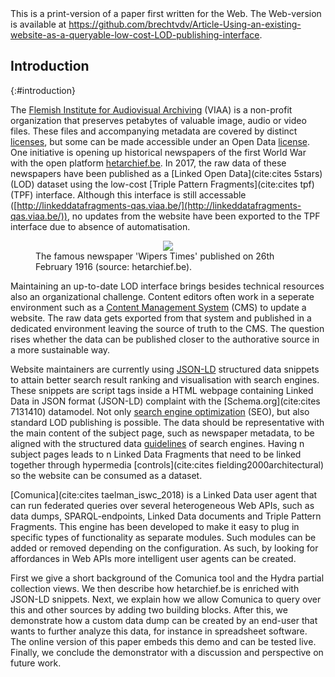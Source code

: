 <div class="printonly">This is a print-version of a paper first written for the Web. The Web-version is available at <a href="https://github.com/brechtvdv/Article-Using-an-existing-website-as-a-queryable-low-cost-LOD-publishing-interface">https://github.com/brechtvdv/Article-Using-an-existing-website-as-a-queryable-low-cost-LOD-publishing-interface</a>.</div>

## Introduction
{:#introduction}

The [Flemish Institute for Audiovisual Archiving](https://viaa.be) (VIAA) is a non-profit organization that preserves petabytes of valuable image, audio or video files. These files and accompanying metadata are covered by distinct [licenses](https://viaa.be/nl/portaal/support-category/item/viaa-licenties-in-het-archiefsysteem), but some can be made accessible under an Open Data [license](https://creativecommons.org/publicdomain/zero/1.0/). One initiative is opening up historical newspapers of the first World War with the open platform [hetarchief.be](https://hetarchief.be). In 2017, the raw data of these newspapers have been published as a [Linked Open Data](cite:cites 5stars) (LOD) dataset using the low-cost [Triple Pattern Fragments](cite:cites tpf) (TPF) interface. Although this interface is still accessable ([http://linkeddatafragments-qas.viaa.be/](http://linkeddatafragments-qas.viaa.be/)), no updates from the website have been exported to the TPF interface due to absence of automatisation.

<figure id="wiperstimes">
<center>
<img src="img/wiperstimes.PNG">
</center>
<figcaption markdown="block">
The famous newspaper 'Wipers Times' published on 26th February 1916 (source: hetarchief.be).
</figcaption>
</figure>

Maintaining an up-to-date LOD interface brings besides technical resources also an organizational challenge. Content editors often work in a seperate environment such as a [Content Management System](https://en.wikipedia.org/wiki/Content_management_system) (CMS) to update a website. The raw data gets exported from that system and published in a dedicated environment leaving the source of truth to the CMS. The question rises whether the data can be published closer to the authorative source in a more sustainable way.

Website maintainers are currently using [JSON-LD](https://json-ld.org/spec/latest/json-ld/) structured data snippets to attain better search result ranking and visualisation with search engines. These snippets are script tags inside a HTML webpage containing Linked Data in JSON format (JSON-LD) complaint with the [Schema.org](cite:cites 7131410) datamodel. Not only [search engine optimization](https://support.google.com/webmasters/answer/3069489?hl=en) (SEO), but also standard LOD publishing is possible. The data should be representative with the main content of the subject page, such as newspaper metadata, to be aligned with the structured data [guidelines](https://developers.google.com/search/docs/guides/sd-policies) of search engines. Having n subject pages leads to n Linked Data Fragments that need to be linked together through hypermedia [controls](cite:cites fielding2000architectural) so the website can be consumed as a dataset.

[Comunica](cite:cites taelman_iswc_2018) is a Linked Data user agent that can run federated queries over several heterogeneous Web APIs, such as data dumps, SPARQL-endpoints, Linked Data documents and Triple Pattern Fragments. This engine has been developed to make it easy to plug in specific types of functionality as separate modules. Such modules can be added or removed depending on the configuration. As such, by looking for affordances in Web APIs more intelligent user agents can be created.

First we give a short background of the Comunica tool and the Hydra partial collection views.
We then describe how hetarchief.be is enriched with JSON-LD snippets. Next, we explain how we allow Comunica to query over this and other sources by adding two building blocks.
After this, we demonstrate how a custom data dump can be created by an end-user that wants to further analyze this data, for instance in spreadsheet software.
The online version of this paper embeds this demo and can be tested live.
Finally, we conclude the demonstrator with a discussion and perspective on future work.

